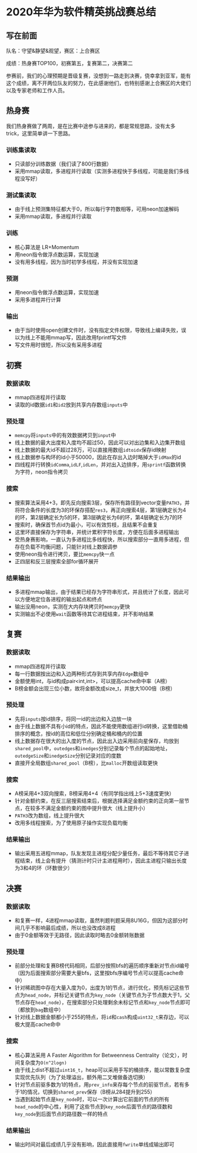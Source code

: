 # 2020年华为软件精英挑战赛总结
## 写在前面
队名：守望&静望&观望，赛区：上合赛区

成绩：热身赛TOP100，初赛第五，复赛第二，决赛第二

参赛前，我们的心理预期是晋级复赛，没想到一路走到决赛，侥幸拿到亚军，能有这个成绩，离不开两位队友的努力，在此感谢他们，也特别感谢上合赛区的大佬们以及专家老师和工作人员。
## 热身赛
我们热身赛做了两周，是在比赛中途参与进来的，都是常规思路，没有太多trick，这里简单讲一下思路。
### 训练集读取
* 只读部分训练数据（我们读了800行数据）
* 采用mmap读取，多进程并行读取（实测多进程快于多线程，可能是我们多线程没写好）
### 测试集读取
* 由于线上预测集特征都大于0，所以每行字符数相等，可用neon加速解码
* 采用mmap读取，多进程并行读取
### 训练
* 核心算法是 LR+Momentum
* 用neon指令做浮点数运算，实现加速
* 没有用多线程，因为当时初学多线程，并没有实现加速
### 预测
* 用neon指令做浮点数运算，实现加速
* 采用多进程并行计算
### 输出
* 由于当时使用open创建文件时，没有指定文件权限，导致线上编译失败，误以为线上不能用mmap写，因此改用fprintf写文件
* 写文件用时很短，所以没有采用多进程
## 初赛
### 数据读取
* mmap四进程并行读取
* 读取的id数据`id1`和`id2`放到共享内存数组`inputs`中
### 预处理
* `memcpy`将`inputs`中的有效数据拷贝到`input`中
* 线上数据的最大出度和入度均不超过50，因此可以对出边集和入边集开数组
* 线上数据的最大id不超过28万，可以直接用数组`idtoidx`保存id映射
* 线上数据参与构环的id小于50000，因此在存出入边时略掉大于`idMax`的id
* 四线程并行转换`idComma`,`idLF`,`idLen`，并对出入边排序，用`sprintf`函数转换为字符，neon指令拷贝
### 搜索
* 搜索算法采用4+3，即先反向搜索3层，保存所有路径到vector变量`PATH3`，并将符合条件的长度为3的环保存搭配`res3`，再正向搜索4层，第1层确定长为4的环，第2层确定长为5的环，第3层确定长为6的环，第4层确定长为7的环
* 搜索时，确保首节点id为最小，可以有效剪枝，且结果不会重复
* 这里环直接保存为字符串，并统计累积字符长度，方便在后面多进程输出
* 受热身赛影响，一直认为多进程比多线程快，所以搜索部分一直用多进程，但存在负载不均衡问题，只能针对线上数据调参
* 使用neon指令进行拷贝，要比`memcpy`快一点
* 正四层和反三层搜索全部for循环展开
### 结果输出
* 多进程mmap输出，由于结果已经存为字符串形式，并且统计了长度，因此可以方便地定位各进程的输出起点和终点
* 输出没用neon，实测在大内存块拷贝时`memcpy`更快
* 实测输出不必使用`wait`函数等待其它进程结束，并不影响结果
## 复赛
### 数据读取
* mmap四进程并行读取
* 每一行数据按出边和入边两种形式存到共享内存`Edge`数组中
* 金额使用int，与id构成pair<int,int>，可以提高cache命中率（A榜）
* B榜金额会出现三位小数，故将金额改成size_t，并放大1000倍（B榜）
### 预处理
* 先将`inputs`按id排序，将同一id的出边和入边放一块
* 由于线上数据不具有小id的特点，因此不能使用数组进行id转换，这里借助桶排序的概念，按id的高位和低位分别确定桶和桶内的位置
* 线上数据存在很大的出入度的节点，因此出入边采用前向星保存，均放到`shared_pool`中，`outedges`和`inedges`分别记录每个节点的起始地址，`outedgeSize`和`inedgeSize`分别记录对应的度数
* 直接开全局数组`shared_pool`（B榜），比`malloc`开数组读取更快
### 搜索
* A榜采用4+3双向搜索，B榜采用4+4（有同学指出线上5+3速度更快）
* 针对金额约束，在反三层搜索结束后，根据选择满足金额约束的正向第一层节点，在较多不满足金额约束的图中提升很大（线上提升小）
* `PATH3`改为数组，线上提升很大
* 改用多线程搜索，为了使用原子操作实现负载均衡
### 结果输出
* 输出采用五进程mmap，队友发现主进程分配少量任务，最后不等待其它子进程结束，线上会有提升（猜测计时只计主进程用时），因此主进程只输出长度为3和4的环（环数很少）
## 决赛
### 数据读取
* 和复赛一样，4进程mmap读取，虽然判题判题采用8U16G，但因为这部分时间几乎不影响最后成绩，所以也没改成8进程
* 由于0金额等效于无路径，因此读取时略去0金额转账数据
### 预处理
* 前部分处理和复赛B榜代码相同，后部分按照bfs的遍历顺序重新对节点id编号（因为后面搜索部分需要大量bfs，这里按bfs序编号节点可以提高cache命中）
* 针对稀疏图中存在大量入度为0，出度为1的节点，进行优化，预先标记这些节点为`head_node`，并标记关键节点为`key_node`（关键节点为子节点数大于1，父节点存在`head_node`），在搜索部分只处理剩余未标记节点和`key_node`节点即可（都放到`bag`数组中）
* 针对线上数据金额都小于255的特点，将`id`和`cash`构成`uint32_t`来存边，可以极大提高cache命中
### 搜索
* 核心算法采用 A Faster Algorithm for Betweenness Centrality（论文），时间复杂度为`O(n^2logn)`
* 由于线上dist不超过`uint16_t`，heap可以采用手写的桶排序，能以常数复杂度实现优先队列（为了处理溢出，额外用二叉堆做备选切换）
* 针对节点前驱多数为1的特点，用`prev_info`来存每个节点的前驱节点，若有多于1的情况，切换到`shared_prev`保存（B榜从284提升到255）
* 当遇到起始节点是`key_node`时，可以一次计算出它前面的节点的所有`head_node`的中心性，利用了这些节点到`key_node`后面节点的路径数和`key_node`到后面节点的路径数一样的特点
### 结果输出
* 输出时间对最后成绩几乎没有影响，因此直接用`fwrite`单线成输出即可

